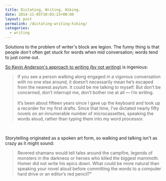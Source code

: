 ```yaml
---
title: Dictating, Writing, Hiking.
date: 2014-11-05T10:03:23+00:00
layout: post
permalink: /dictating-writing-hiking/
categories:
  - writing
---
```

<p>Solutions to the problem of writer's block are legion. The funny thing is that people don't often get stuck for words when mid conversation; words tend to just come out.</p>

<p><a href="http://kjablog.com/dictating-writing-hiking/">So Kevin Anderson's approach to writing (by not writing)</a> is ingenious:</p>

  <blockquote>
  If you see a person walking along engaged in a vigorous conversation with no one else around, it doesn’t necessarily mean he’s escaped from the nearest asylum.  It could be me talking to myself.  But don’t be concerned, don’t interrupt me, don’t bother me at all — I’m writing.<br/><br/>It’s been about fifteen years since I gave up the keyboard and took up a recorder for my first drafts.  Since that time, I’ve dictated nearly fifty novels on an innumerable number of microcassettes, speaking the words aloud, rather than typing them into my word processor.
  </blockquote><br>
<p>Storytelling originated as a spoken art form, so walking and talking isn't as crazy as it might sound:</p>
<blockquote>Revered shamans would tell tales around the campfire, legends of monsters in the darkness or heroes who killed the biggest mammoth.  Homer did not write his epics down.  What could be more natural than speaking your novel aloud before committing the words to a computer hard drive or an editor’s red pencil?<span>&#8221;</span>
  </blockquote>

